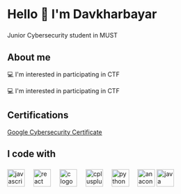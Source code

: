 <h1 align="left">Hello 👋 I'm Davkharbayar </h1>

###
<p align="left">Junior Cybersecurity student in MUST</p>

<h2 align="left">About me</h2>

<p align="left">
  💻 I'm interested in participating in CTF
</p>
<p align="left">
  💻 I'm interested in participating in CTF
</p>

<h2 align="left">Certifications</h2>


<a href="https://www.credly.com/badges/622947f0-4891-42fb-a9c6-68aa3391ba88/public_url" rel="nofollow">Google Cybersecurity Certificate</a>
###

<h2 align="left">I code with</h2>

###

<div align="left">
  <img src="https://cdn.jsdelivr.net/gh/devicons/devicon/icons/javascript/javascript-original.svg" height="40" alt="javascript logo"  />
  <img width="12" />
  <img src="https://cdn.jsdelivr.net/gh/devicons/devicon/icons/react/react-original.svg" height="40" alt="react logo"  />
  <img width="12" />
  <img src="https://cdn.jsdelivr.net/gh/devicons/devicon/icons/c/c-original.svg" height="40" alt="c logo"  />
  <img width="12" />
  <img src="https://cdn.jsdelivr.net/gh/devicons/devicon/icons/cplusplus/cplusplus-original.svg" height="40" alt="cplusplus logo"  />
  <img width="12" />
  <img src="https://cdn.jsdelivr.net/gh/devicons/devicon/icons/python/python-original.svg" height="40" alt="python logo"  />
  <img width="12" />
  <img src="https://cdn.jsdelivr.net/gh/devicons/devicon/icons/anaconda/anaconda-original.svg" height="40" alt="anaconda logo"  />
  <img src="https://cdn.jsdelivr.net/gh/devicons/devicon/icons/java/java-original.svg" height="40" alt="java logo"  />

</div>

###
